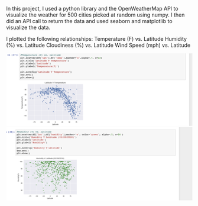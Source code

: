 In this project, I used a python library and the OpenWeatherMap API to visualize the weather for 500 cities picked at random using numpy. I then did an API call to return the data and used seaborn and matplotlib to visualize the data.

I plotted the following relationships:
  Temperature (F) vs. Latitude
  Humidity (%) vs. Latitude
  Cloudiness (%) vs. Latitude
  Wind Speed (mph) vs. Latitude

![ss](ss_hw6.png)
![ss](ss_hw61.png)
